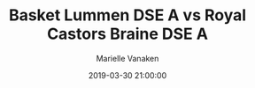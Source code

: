 ---
layout: album
title: Basket Lummen DSE A vs Royal Castors Braine DSE A
description: Competitie wedstrijd tussen Basket Lummen DSE A en Royal Castors Braine DSE A.
date: 2019-03-30 21:00:00
cover: /albums/2019-03-30-Basket-Lummen-DSEA-Royal-Castors-Braine-DSEA/thumbnails/DSC_0109.JPG
author: Marielle Vanaken
archived: true
pagination: 
  enabled: true
  images: true
  imageLayout: image
  itemsPerPage: 256
---